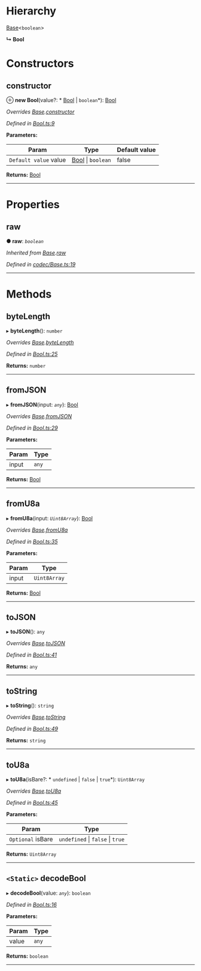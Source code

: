 

# Hierarchy

 [Base](_codec_base_.base.md)<`boolean`>

**↳ Bool**

# Constructors

<a id="constructor"></a>

##  constructor

⊕ **new Bool**(value?: * [Bool](_bool_.bool.md) &#124; `boolean`*): [Bool](_bool_.bool.md)

*Overrides [Base](_codec_base_.base.md).[constructor](_codec_base_.base.md#constructor)*

*Defined in [Bool.ts:9](https://github.com/polkadot-js/api/blob/9644daf/packages/types/src/Bool.ts#L9)*

**Parameters:**

| Param | Type | Default value |
| ------ | ------ | ------ |
| `Default value` value |  [Bool](_bool_.bool.md) &#124; `boolean`| false |

**Returns:** [Bool](_bool_.bool.md)

___

# Properties

<a id="raw"></a>

##  raw

**● raw**: *`boolean`*

*Inherited from [Base](_codec_base_.base.md).[raw](_codec_base_.base.md#raw)*

*Defined in [codec/Base.ts:19](https://github.com/polkadot-js/api/blob/9644daf/packages/types/src/codec/Base.ts#L19)*

___

# Methods

<a id="bytelength"></a>

##  byteLength

▸ **byteLength**(): `number`

*Overrides [Base](_codec_base_.base.md).[byteLength](_codec_base_.base.md#bytelength)*

*Defined in [Bool.ts:25](https://github.com/polkadot-js/api/blob/9644daf/packages/types/src/Bool.ts#L25)*

**Returns:** `number`

___
<a id="fromjson"></a>

##  fromJSON

▸ **fromJSON**(input: *`any`*): [Bool](_bool_.bool.md)

*Overrides [Base](_codec_base_.base.md).[fromJSON](_codec_base_.base.md#fromjson)*

*Defined in [Bool.ts:29](https://github.com/polkadot-js/api/blob/9644daf/packages/types/src/Bool.ts#L29)*

**Parameters:**

| Param | Type |
| ------ | ------ |
| input | `any` |

**Returns:** [Bool](_bool_.bool.md)

___
<a id="fromu8a"></a>

##  fromU8a

▸ **fromU8a**(input: *`Uint8Array`*): [Bool](_bool_.bool.md)

*Overrides [Base](_codec_base_.base.md).[fromU8a](_codec_base_.base.md#fromu8a)*

*Defined in [Bool.ts:35](https://github.com/polkadot-js/api/blob/9644daf/packages/types/src/Bool.ts#L35)*

**Parameters:**

| Param | Type |
| ------ | ------ |
| input | `Uint8Array` |

**Returns:** [Bool](_bool_.bool.md)

___
<a id="tojson"></a>

##  toJSON

▸ **toJSON**(): `any`

*Overrides [Base](_codec_base_.base.md).[toJSON](_codec_base_.base.md#tojson)*

*Defined in [Bool.ts:41](https://github.com/polkadot-js/api/blob/9644daf/packages/types/src/Bool.ts#L41)*

**Returns:** `any`

___
<a id="tostring"></a>

##  toString

▸ **toString**(): `string`

*Overrides [Base](_codec_base_.base.md).[toString](_codec_base_.base.md#tostring)*

*Defined in [Bool.ts:49](https://github.com/polkadot-js/api/blob/9644daf/packages/types/src/Bool.ts#L49)*

**Returns:** `string`

___
<a id="tou8a"></a>

##  toU8a

▸ **toU8a**(isBare?: * `undefined` &#124; `false` &#124; `true`*): `Uint8Array`

*Overrides [Base](_codec_base_.base.md).[toU8a](_codec_base_.base.md#tou8a)*

*Defined in [Bool.ts:45](https://github.com/polkadot-js/api/blob/9644daf/packages/types/src/Bool.ts#L45)*

**Parameters:**

| Param | Type |
| ------ | ------ |
| `Optional` isBare |  `undefined` &#124; `false` &#124; `true`|

**Returns:** `Uint8Array`

___
<a id="decodebool"></a>

## `<Static>` decodeBool

▸ **decodeBool**(value: *`any`*): `boolean`

*Defined in [Bool.ts:16](https://github.com/polkadot-js/api/blob/9644daf/packages/types/src/Bool.ts#L16)*

**Parameters:**

| Param | Type |
| ------ | ------ |
| value | `any` |

**Returns:** `boolean`

___


